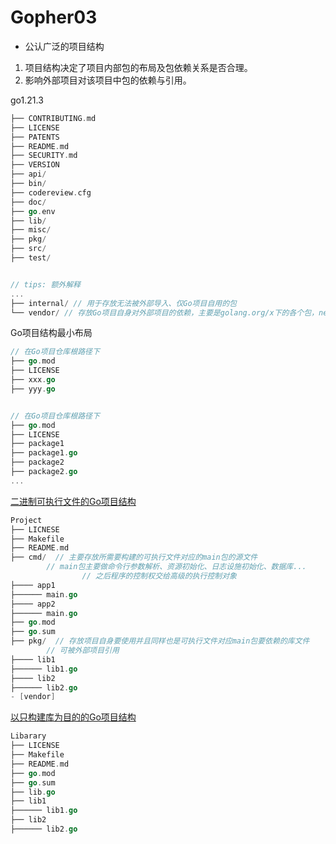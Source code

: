 # Gopher03

- 公认广泛的项目结构
1. 项目结构决定了项目内部包的布局及包依赖关系是否合理。
2. 影响外部项目对该项目中包的依赖与引用。

go1.21.3
```go
├── CONTRIBUTING.md
├── LICENSE
├── PATENTS
├── README.md
├── SECURITY.md
├── VERSION
├── api/
├── bin/
├── codereview.cfg
├── doc/
├── go.env
├── lib/
├── misc/
├── pkg/
├── src/
├── test/


// tips: 额外解释
...
├── internal/ // 用于存放无法被外部导入、仅Go项目自用的包
└── vendor/ // 存放Go项目自身对外部项目的依赖，主要是golang.org/x下的各个包，net、text、crypto...
```

Go项目结构最小布局
```go
// 在Go项目仓库根路径下
├── go.mod
├── LICENSE
├── xxx.go
├── yyy.go


// 在Go项目仓库根路径下
├── go.mod
├── LICENSE
├── package1
├── package1.go
├── package2
├── package2.go
...
```

[二进制可执行文件的Go项目结构](https://github.com/emorydu/iam)
```go
Project
├── LICNESE
├── Makefile
├── README.md
├── cmd/  // 主要存放所需要构建的可执行文件对应的main包的源文件
        // main包主要做命令行参数解析、资源初始化、日志设施初始化、数据库... 
				// 之后程序的控制权交给高级的执行控制对象
├──── app1
├────── main.go
├──── app2
├────── main.go
├── go.mod
├── go.sum
├── pkg/  // 存放项目自身要使用并且同样也是可执行文件对应main包要依赖的库文件
        // 可被外部项目引用
├──── lib1
├────── lib1.go
├──── lib2
├────── lib2.go
- [vendor]
```

[以只构建库为目的的Go项目结构](https://github.com/emorydu/log)
```go
Libarary
├── LICENSE
├── Makefile
├── README.md
├── go.mod
├── go.sum
├── lib.go
├── lib1
├────── lib1.go
├── lib2
├────── lib2.go
```
